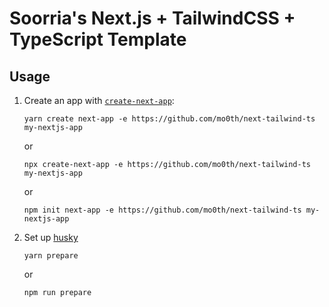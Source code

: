 # Soorria's Next.js + TailwindCSS + TypeScript Template

## Usage

1. Create an app with [`create-next-app`](https://github.com/vercel/next.js/tree/canary/packages/create-next-app):

   ```shell
   yarn create next-app -e https://github.com/mo0th/next-tailwind-ts my-nextjs-app
   ```

   or

   ```shell
   npx create-next-app -e https://github.com/mo0th/next-tailwind-ts my-nextjs-app
   ```

   or

   ```shell
   npm init next-app -e https://github.com/mo0th/next-tailwind-ts my-nextjs-app
   ```

2. Set up [husky](https://typicode.github.io/husky/#/)

   ```shell
   yarn prepare
   ```

   or

   ```shell
   npm run prepare
   ```
